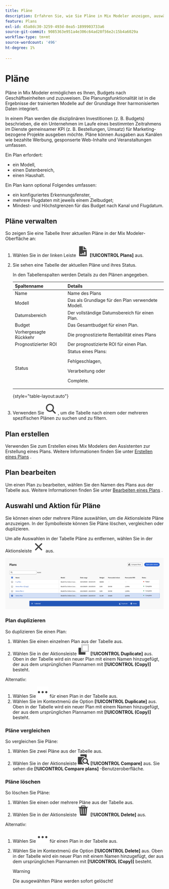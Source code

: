 ```yaml
---
title: Pläne
description: Erfahren Sie, wie Sie Pläne in Mix Modeler anzeigen, auswählen und bearbeiten können.
feature: Plans
exl-id: 45a8dc30-3259-493d-8ea5-1899903733a6
source-git-commit: 9085363e951a4e306c64ad28f56e2c15b4a6029a
workflow-type: tm+mt
source-wordcount: '496'
ht-degree: 1%

---
```


# Pläne

Pläne in Mix Modeler ermöglichen es Ihnen, Budgets nach Geschäftseinheiten und  zuzuweisen. Die Planungsfunktionalität ist in die Ergebnisse der trainierten Modelle auf der Grundlage Ihrer harmonisierten Daten integriert.

In einem Plan werden die disziplinären Investitionen (z. B. Budgets) beschrieben, die ein Unternehmen im Laufe eines bestimmten Zeitrahmens im Dienste gemeinsamer KPI (z. B. Bestellungen, Umsatz) für Marketing-bezogene Projekte ausgeben möchte. Pläne können Ausgaben aus Kanälen wie bezahlte Werbung, gesponserte Web-Inhalte und Veranstaltungen umfassen.

Ein Plan erfordert:

- ein Modell,
- einen Datenbereich,
- einen Haushalt.

Ein Plan kann optional Folgendes umfassen:

- ein konfiguriertes Erkennungsfenster,
- mehrere Flugdaten mit jeweils einem Zielbudget;
- Mindest- und Höchstgrenzen für das Budget nach Kanal und Flugdatum.


## Pläne verwalten

So zeigen Sie eine Tabelle Ihrer aktuellen Pläne in der Mix Modeler-Oberfläche an:

1. Wählen Sie in der linken Leiste ![](/help/assets//icons/FileChart.svg) **[!UICONTROL Plans]** aus.

1. Sie sehen eine Tabelle der aktuellen Pläne und ihres Status.

   In den Tabellenspalten werden Details zu den Plänen angegeben.

   | Spaltenname | Details |
   |---|---|
   | Name | Name des Plans |
   | Modell | Das als Grundlage für den Plan verwendete Modell. |
   | Datumsbereich | Der vollständige Datumsbereich für einen Plan. |
   | Budget | Das Gesamtbudget für einen Plan. |
   | Vorhergesagte Rückkehr | Die prognostizierte Rentabilität eines Plans |
   | Prognostizierter ROI | Der prognostizierte ROI für einen Plan. |
   | Status | Status eines Plans: <p><span style="color:red"></span> Fehlgeschlagen, <p><span style="color:blue"></span> Verarbeitung oder <p><span style="color:green"></span> Complete. |

   {style="table-layout:auto"}

1. Verwenden Sie ![Suche](/help/assets//icons/Search.svg) , um die Tabelle nach einem oder mehreren spezifischen Plänen zu suchen und zu filtern.

## Plan erstellen

Verwenden Sie zum Erstellen eines Mix Modelers den Assistenten zur Erstellung eines Plans. Weitere Informationen finden Sie unter [Erstellen eines Plans](create.md) .


## Plan bearbeiten

Um einen Plan zu bearbeiten, wählen Sie den Namen des Plans aus der Tabelle aus. Weitere Informationen finden Sie unter [Bearbeiten eines Plans](edit.md) .


## Auswahl und Aktion für Pläne

Sie können einen oder mehrere Pläne auswählen, um die Aktionsleiste Pläne anzuzeigen. In der Symbolleiste können Sie Pläne löschen, vergleichen oder duplizieren.

Um alle Auswahlen in der Tabelle Pläne zu entfernen, wählen Sie in der Aktionsleiste ![Schließen](/help/assets//icons/Close.svg) aus.

![Aktionsleiste &quot;Pläne&quot;](/help/assets//plans-action-bar.png)

### Plan duplizieren

So duplizieren Sie einen Plan:

1. Wählen Sie einen einzelnen Plan aus der Tabelle aus.
1. Wählen Sie in der Aktionsleiste ![Kopieren](/help/assets//icons/Copy.svg) **[!UICONTROL Duplicate]** aus. Oben in der Tabelle wird ein neuer Plan mit einem Namen hinzugefügt, der aus dem ursprünglichen Plannamen mit **[!UICONTROL (Copy)]** besteht.

Alternativ:

1. Wählen Sie ![Mehr](/help/assets//icons/More.svg) für einen Plan in der Tabelle aus.
1. Wählen Sie im Kontextmenü die Option **[!UICONTROL Duplicate]** aus. Oben in der Tabelle wird ein neuer Plan mit einem Namen hinzugefügt, der aus dem ursprünglichen Plannamen mit **[!UICONTROL (Copy)]** besteht.

### Pläne vergleichen

So vergleichen Sie Pläne:

1. Wählen Sie zwei Pläne aus der Tabelle aus.
1. Wählen Sie in der Aktionsleiste ![Vergleichen](/help/assets//icons/Compare.svg) **[!UICONTROL Compare]** aus. Sie sehen die **[!UICONTROL Compare plans]** -Benutzeroberfläche.


### Pläne löschen

So löschen Sie Pläne:

1. Wählen Sie einen oder mehrere Pläne aus der Tabelle aus.
1. Wählen Sie in der Aktionsleiste ![Löschen](/help/assets//icons/Delete.svg) **[!UICONTROL Delete]** aus.

Alternativ:

1. Wählen Sie ![Mehr](/help/assets//icons/More.svg) für einen Plan in der Tabelle aus.
1. Wählen Sie im Kontextmenü die Option **[!UICONTROL Delete]** aus. Oben in der Tabelle wird ein neuer Plan mit einem Namen hinzugefügt, der aus dem ursprünglichen Plannamen mit **[!UICONTROL (Copy)]** besteht.

   >[!WARNING]
   >
   >   Die ausgewählten Pläne werden sofort gelöscht!
